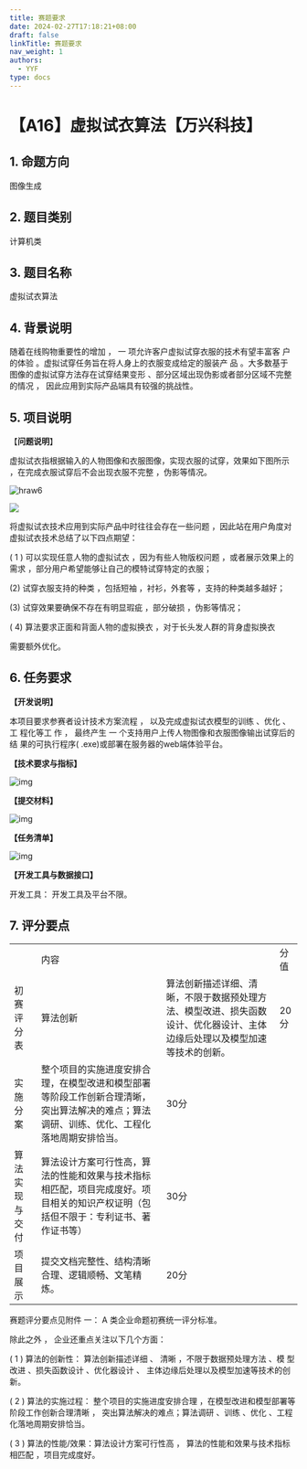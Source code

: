```yaml
---
title: 赛题要求
date: 2024-02-27T17:18:21+08:00
draft: false
linkTitle: 赛题要求
nav_weight: 1
authors:
  - YYF
type: docs
---
```

<!--more-->



# 【A16】虚拟试衣算法【万兴科技】

## 1. 命题方向
图像生成

## 2. 题目类别
计算机类

## 3. 题目名称
虚拟试衣算法

## 4. 背景说明
随着在线购物重要性的增加 ， 一 项允许客户虚拟试穿衣服的技术有望丰富客 户 的体验 。虚拟试穿任务旨在将人身上的衣服变成给定的服装产 品 。大多数基于 图像的虚拟试穿方法存在试穿结果变形 、部分区域出现伪影或者部分区域不完整 的情况 ， 因此应用到实际产品端具有较强的挑战性。

## 5. 项目说明

【**问题说明**】

虚拟试衣指根据输入的人物图像和衣服图像，实现衣服的试穿，效果如下图所示 ，在完成衣服试穿后不会出现衣服不完整 ，伪影等情况。

![hraw6](https://gitee.com/yao_yi_feng/fighouse/raw/master/img/%E8%99%9A%E6%8B%9F%E8%AF%95%E8%A1%A3/202402271915770.webp)

![](https://cdn.nlark.com/yuque/0/2023/jpeg/26734359/1672721690131-6bd32647-95ed-4ffb-9776-7f63fd69426e.jpeg)

将虚拟试衣技术应用到实际产品中时往往会存在一些问题 ，因此站在用户角度对虚拟试衣技术总结了以下四点期望：

( 1 ) 可以实现任意人物的虚拟试衣 ，因为有些人物版权问题 ，或者展示效果上的需求 ，部分用户希望能够让自己的模特试穿特定的衣服；

(2) 试穿衣服支持的种类 ，包括短袖 ，衬衫，外套等 ，支持的种类越多越好；

(3) 试穿效果要确保不存在有明显瑕疵 ，部分破损 ，伪影等情况；

( 4) 算法要求正面和背面人物的虚拟换衣 ，对于长头发人群的背身虚拟换衣

需要额外优化。

## 6. 任务要求

**【开发说明】**

本项目要求参赛者设计技术方案流程 ， 以及完成虚拟试衣模型的训练 、优化 、 工 程化等工 作 ， 最终产生 一 个支持用户上传人物图像和衣服图像输出试穿后的结 果的可执行程序( .exe)或部署在服务器的web端体验平台。

**【技术要求与指标】**

![img](https://gitee.com/yao_yi_feng/fighouse/raw/master/img/408/%E8%AE%A1%E7%AE%97%E6%9C%BA%E7%BB%84%E6%88%90%E5%8E%9F%E7%90%86/202402271722283.webp?width=700#center)

**【提交材料】**

![img](https://gitee.com/yao_yi_feng/fighouse/raw/master/img/408/%E8%AE%A1%E7%AE%97%E6%9C%BA%E7%BB%84%E6%88%90%E5%8E%9F%E7%90%86/202402271722092.webp?width=700#center)

**【任务清单】**

![img](https://gitee.com/yao_yi_feng/fighouse/raw/master/img/408/%E8%AE%A1%E7%AE%97%E6%9C%BA%E7%BB%84%E6%88%90%E5%8E%9F%E7%90%86/202402271722621.webp?width=700#center)


**【开发工具与数据接口】**

开发工具： 开发工具及平台不限。

## 7. 评分要点

|  |  |  |  |
| ---- | ---- | ---- | ---- |
|  | 内容 |  | 分值 |
| 初赛评分表 | 算法创新 | 算法创新描述详细、清晰，不限于数据预处理方法、模型改进、损失函数设计、优化器设计、主体边缘后处理以及模型加速等技术的创新。 | 20分 |
| 实施分案 | 整个项目的实施进度安排合理，在模型改进和模型部署等阶段工作创新合理清晰，突出算法解决的难点；算法调研、训练、优化、工程化落地周期安排恰当。 | 30分 |  |
| 算法实现与交付 | 算法设计方案可行性高，算法的性能和效果与技术指标相匹配，项目完成度好。项目相关的知识产权证明（包括但不限于：专利证书、著作证书等） | 30分 |  |
| 项目展示 | 提交文档完整性、结构清晰合理、逻辑顺畅、文笔精炼。 | 20分 |  |

赛题评分要点见附件 一： A 类企业命题初赛统一评分标准。

除此之外 ， 企业还重点关注以下几个方面：

( 1 ) 算法的创新性： 算法创新描述详细 、 清晰 ，不限于数据预处理方法 、模 型改进 、损失函数设计 、优化器设计 、 主体边缘后处理以及模型加速等技术的创新。

( 2 ) 算法的实施过程： 整个项目的实施进度安排合理 ，在模型改进和模型部署等阶段工作创新合理清晰 ， 突出算法解决的难点；算法调研 、训练 、优化 、工程化落地周期安排恰当。

( 3 ) 算法的性能/效果：算法设计方案可行性高 ， 算法的性能和效果与技术指标相匹配 ，项目完成度好。


